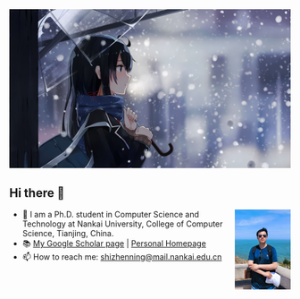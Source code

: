 <img src="https://github.com/YukinoshitaLove/YukinoshitaLove/blob/main/yukino.jpg"  alt="yukino"/>

## Hi there 👋

<img align="right" src="https://github.com/YukinoshitaLove/YukinoshitaLove/blob/main/me.jpg" height="143" width="100"  alt="me"/>

- 🌱 I am a Ph.D. student in Computer Science and Technology at Nankai University, College of Computer Science, Tianjing, China.
- :books: [My Google Scholar page](https://scholar.google.com.hk/citations?user=IJiK74oAAAAJ&hl=zh-CN) | [Personal Homepage
](https://www.flashszn.cn/)
- 📫 How to reach me: shizhenning@mail.nankai.edu.cn

<!--
**YukinoshitaLove/YukinoshitaLove** is a ✨ _special_ ✨ repository because its `README.md` (this file) appears on your GitHub profile.

Here are some ideas to get you started:

- 🔭 I’m currently working on ...
- 🌱 I’m currently learning ...
- 👯 I’m looking to collaborate on ...
- 🤔 I’m looking for help with ...
- 💬 Ask me about ...
- 📫 How to reach me: ...
- 😄 Pronouns: ...
- ⚡ Fun fact: ...
-->
